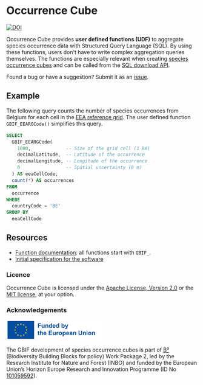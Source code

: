 # Occurrence Cube

[![DOI](https://zenodo.org/badge/DOI/10.5281/zenodo.10607133.svg)](https://doi.org/10.5281/zenodo.10607133)

Occurrence Cube provides **user defined functions (UDF)** to aggregate species occurrence data with Structured Query Language (SQL). By using these functions, users don't have to write complex aggregation queries themselves. The functions are especially relevant when creating [species occurrence cubes](https://www.gbif.org/occurrence-cubes) and can be called from the [SQL download API](https://techdocs.gbif.org/en/data-use/api-sql-downloads).

Found a bug or have a suggestion? Submit it as an [issue](https://github.com/gbif/occurrence-cube/issues).

## Example

The following query counts the number of species occurrences from Belgium for each cell in the [EEA reference grid](https://www.eea.europa.eu/data-and-maps/data/eea-reference-grids-2). The user defined function `GBIF_EEARGCode()` simplifies this query.

```SQL
SELECT
  GBIF_EEARGCode(
    1000,             -- Size of the grid cell (1 km)
    decimalLatitude,  -- Latitude of the occurrence
    decimalLongitude, -- Longitude of the occurrence
    0                 -- Spatial uncertainty (0 m)
  ) AS eeaCellCode,
  count(*) AS occurrences
FROM
  occurrence
WHERE
  countryCode = 'BE'
GROUP BY
  eeaCellCode
```

## Resources

- [Function documentation](https://techdocs.gbif.org/en/data-use/api-sql-download-functions): all functions start with `GBIF_`.
- [Initial specification for the software](https://docs.b-cubed.eu/guides/occurrence-cube/)

### Licence

Occurrence Cube is licensed under the [Apache License, Version 2.0](LICENSE-APACHE) or the [MIT license](LICENSE-MIT), at your option.

### Acknowledgements

<img src="funded_by_the_eu.png" alt="Funded by the European Union" width="50%">

The GBIF development of species occurrence cubes is part of [B³](https://b-cubed.eu/) (Biodiversity Building Blocks for policy) Work Package 2, led by the Research Institute for Nature and Forest (INBO) and funded by the European Union’s Horizon Europe Research and Innovation Programme (ID No [101059592](https://doi.org/10.3030/101059592)).
